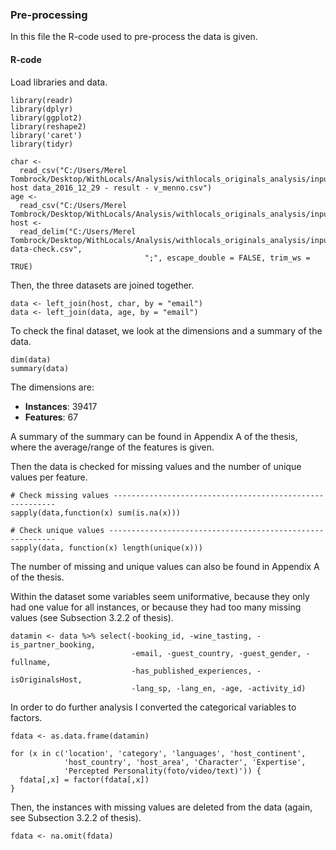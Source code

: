 ### Pre-processing

In this file the R-code used to pre-process the data is given. 

#### R-code
Load libraries and data.
```
library(readr)
library(dplyr)
library(ggplot2)
library(reshape2)
library('caret')
library(tidyr)

char <- 
  read_csv("C:/Users/Merel Tombrock/Desktop/WithLocals/Analysis/withlocals_originals_analysis/input/willems_golden host data_2016_12_29 - result - v_menno.csv")
age <- 
  read_csv("C:/Users/Merel Tombrock/Desktop/WithLocals/Analysis/withlocals_originals_analysis/input/age2.csv")
host <- 
  read_delim("C:/Users/Merel Tombrock/Desktop/WithLocals/Analysis/withlocals_originals_analysis/input/host-data-check.csv", 
                              ";", escape_double = FALSE, trim_ws = TRUE)
```
Then, the three datasets are joined together. 
```
data <- left_join(host, char, by = "email")
data <- left_join(data, age, by = "email")
```
To check the final dataset, we look at the dimensions and a summary of the data. 
```
dim(data)
summary(data)
``` 
The dimensions are:
- **Instances**: 39417
- **Features**: 67

A summary of the summary can be found in Appendix A of the thesis, where the average/range of the features is given. 

Then the data is checked for missing values and the number of unique values per feature. 
```
# Check missing values ---------------------------------------------------------
sapply(data,function(x) sum(is.na(x)))

# Check unique values ----------------------------------------------------------
sapply(data, function(x) length(unique(x)))
```
The number of missing and unique values can also be found in Appendix A of the thesis. 

Within the dataset some variables seem uniformative, because they only had one value for all instances,
or because they had too many missing values (see Subsection 3.2.2 of thesis). 
```
datamin <- data %>% select(-booking_id, -wine_tasting, -is_partner_booking, 
                           -email, -guest_country, -guest_gender, -fullname,
                           -has_published_experiences, -isOriginalsHost, 
                           -lang_sp, -lang_en, -age, -activity_id)
```

In order to do further analysis I converted the categorical variables to factors. 
```
fdata <- as.data.frame(datamin)

for (x in c('location', 'category', 'languages', 'host_continent', 
            'host_country', 'host_area', 'Character', 'Expertise',
            'Percepted Personality(foto/video/text)')) {
  fdata[,x] = factor(fdata[,x])
}  
```
Then, the instances with missing values are deleted from the data (again, see Subsection 3.2.2 of thesis). 
```
fdata <- na.omit(fdata)
```





